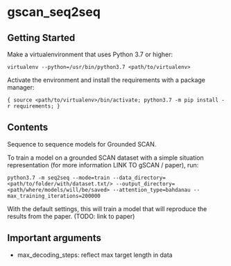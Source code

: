 # gscan_seq2seq

## Getting Started

Make a virtualenvironment that uses Python 3.7 or higher:

```virtualenv --python=/usr/bin/python3.7 <path/to/virtualenv>```

Activate the environment and install the requirements with a package manager:

```{ source <path/to/virtualenv>/bin/activate; python3.7 -m pip install -r requirements; }```

## Contents

Sequence to sequence models for Grounded SCAN.

To train a model on a grounded SCAN dataset with a simple situation representation (for more information LINK TO gSCAN / paper), run:

```python3.7 -m seq2seq --mode=train --data_directory=<path/to/folder/with/dataset.txt/> --output_directory=<path/where/models/will/be/saved> --attention_type=bahdanau --max_training_iterations=200000```

With the default settings, this will train a model that will reproduce the results from the paper. (TODO: link to paper)

## Important arguments

- max_decoding_steps: reflect max target length in data